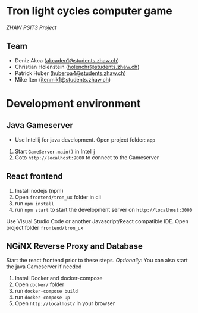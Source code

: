 # Tron light cycles computer game

*ZHAW PSIT3 Project*

## Team
* Deniz Akca (akcaden1@students.zhaw.ch)
* Christian Holenstein (holenchr@students.zhaw.ch)
* Patrick Huber (huberpa4@students.zhaw.ch)
* Mike Iten (itenmik1@students.zhaw.ch)

# Development environment

## Java Gameserver

* Use Intellij for java development. Open project folder: `app`

1. Start `GameServer.main()` in Intellij
2. Goto `http://localhost:9000` to connect to the Gameserver

## React frontend

1. Install nodejs (npm)
2. Open `frontend/tron_ux` folder in cli
3. run `npm install`
4. run `npm start` to start the development server on `http://localhost:3000`

Use Visual Studio Code or another Javascript/React compatible IDE. Open project folder `frontend/tron_ux`

## NGiNX Reverse Proxy and Database

Start the react frontend prior to these steps.
*Optionally*: You can also start the java Gameserver if needed

1. Install Docker and docker-compose
2. Open `docker/` folder
3. run `docker-compose build`
4. run `docker-compose up`
5. Open `http://localhost/` in your browser




